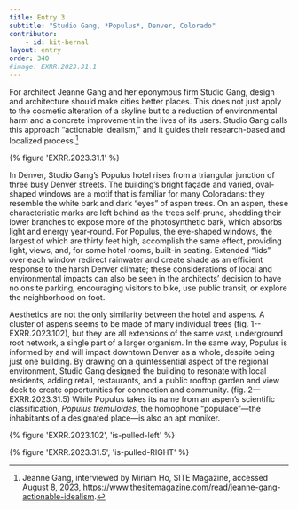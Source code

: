 ```yaml
---
title: Entry 3
subtitle: "Studio Gang, *Populus*, Denver, Colorado"
contributor:
    - id: kit-bernal
layout: entry
order: 340
#image: EXRR.2023.31.1
---
```


For architect Jeanne Gang and her eponymous firm Studio Gang, design and architecture should make cities better places. This does not just apply to the cosmetic alteration of a skyline but to a reduction of environmental harm and a concrete improvement in the lives of its users. Studio Gang calls this approach “actionable idealism,” and it guides their research-based and localized process.[^1]

{% figure 'EXRR.2023.31.1' %}

In Denver, Studio Gang’s Populus hotel rises from a triangular junction of three busy Denver streets. The building’s bright façade and varied, oval-shaped windows are a motif that is familiar for many Coloradans: they resemble the white bark and dark “eyes” of aspen trees. On an aspen, these characteristic marks are left behind as the trees self-prune, shedding their lower branches to expose more of the photosynthetic bark, which absorbs light and energy year-round. For Populus, the eye-shaped windows, the largest of which are thirty feet high, accomplish the same effect, providing light, views, and, for some hotel rooms, built-in seating. Extended “lids” over each window redirect rainwater and create shade as an efficient response to the harsh Denver climate; these considerations of local and environmental impacts can also be seen in the architects’ decision to have no onsite parking, encouraging visitors to bike, use public transit, or explore the neighborhood on foot.

Aesthetics are not the only similarity between the hotel and aspens. A cluster of aspens seems to be made of many individual trees (fig. 1-- EXRR.2023.102), but they are all extensions of the same vast, underground root network, a single part of a larger organism. In the same way, Populus is informed by and will impact downtown Denver as a whole, despite being just one building. By drawing on a quintessential aspect of the regional environment, Studio Gang designed the building to resonate with local residents, adding retail, restaurants, and a public rooftop garden and view deck to create opportunities for connection and community. (fig. 2—EXRR.2023.31.5) While Populus takes its name from an aspen’s scientific classification, *Populus tremuloides*, the homophone “populace”—the inhabitants of a designated place—is also an apt moniker.

{% figure 'EXRR.2023.102', 'is-pulled-left' %}

{% figure 'EXRR.2023.31.5', 'is-pulled-RIGHT' %}

[^1]: Jeanne Gang, interviewed by Miriam Ho, SITE Magazine, accessed August 8, 2023, https://www.thesitemagazine.com/read/jeanne-gang-actionable-idealism.
